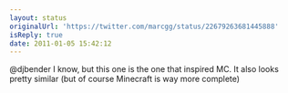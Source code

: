```yaml
---
layout: status
originalUrl: 'https://twitter.com/marcgg/status/22679263681445888'
isReply: true
date: 2011-01-05 15:42:12
---
```


@djbender I know, but this one is the one that inspired MC. It also looks pretty similar (but of course Minecraft is way more complete)
